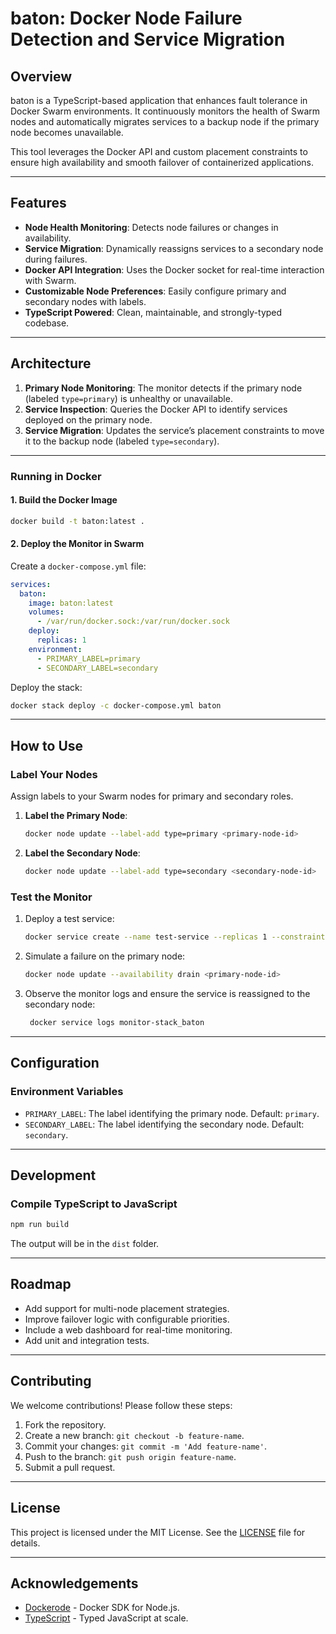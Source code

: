 # baton: Docker Node Failure Detection and Service Migration

## Overview
baton is a TypeScript-based application that enhances fault tolerance in Docker Swarm environments. It continuously monitors the health of Swarm nodes and automatically migrates services to a backup node if the primary node becomes unavailable.

This tool leverages the Docker API and custom placement constraints to ensure high availability and smooth failover of containerized applications.

---

## Features
- **Node Health Monitoring**: Detects node failures or changes in availability.
- **Service Migration**: Dynamically reassigns services to a secondary node during failures.
- **Docker API Integration**: Uses the Docker socket for real-time interaction with Swarm.
- **Customizable Node Preferences**: Easily configure primary and secondary nodes with labels.
- **TypeScript Powered**: Clean, maintainable, and strongly-typed codebase.

---

## Architecture
1. **Primary Node Monitoring**: The monitor detects if the primary node (labeled `type=primary`) is unhealthy or unavailable.
2. **Service Inspection**: Queries the Docker API to identify services deployed on the primary node.
3. **Service Migration**: Updates the service’s placement constraints to move it to the backup node (labeled `type=secondary`).

---

### Running in Docker

#### 1. Build the Docker Image
```bash
docker build -t baton:latest .
```

#### 2. Deploy the Monitor in Swarm
Create a `docker-compose.yml` file:
```yaml
services:
  baton:
    image: baton:latest
    volumes:
      - /var/run/docker.sock:/var/run/docker.sock
    deploy:
      replicas: 1
    environment:
      - PRIMARY_LABEL=primary
      - SECONDARY_LABEL=secondary
```
Deploy the stack:
```bash
docker stack deploy -c docker-compose.yml baton
```

---

## How to Use

### Label Your Nodes
Assign labels to your Swarm nodes for primary and secondary roles.

1. **Label the Primary Node**:
   ```bash
   docker node update --label-add type=primary <primary-node-id>
   ```
2. **Label the Secondary Node**:
   ```bash
   docker node update --label-add type=secondary <secondary-node-id>
   ```

### Test the Monitor
1. Deploy a test service:
   ```bash
   docker service create --name test-service --replicas 1 --constraint 'node.labels.type == primary' nginx
   ```
2. Simulate a failure on the primary node:
   ```bash
   docker node update --availability drain <primary-node-id>
   ```
3. Observe the monitor logs and ensure the service is reassigned to the secondary node:
   ```bash
    docker service logs monitor-stack_baton
   ```

---

## Configuration
### Environment Variables
- `PRIMARY_LABEL`: The label identifying the primary node. Default: `primary`.
- `SECONDARY_LABEL`: The label identifying the secondary node. Default: `secondary`.

---

## Development
### Compile TypeScript to JavaScript
```bash
npm run build
```
The output will be in the `dist` folder.

---

## Roadmap
- Add support for multi-node placement strategies.
- Improve failover logic with configurable priorities.
- Include a web dashboard for real-time monitoring.
- Add unit and integration tests.

---

## Contributing
We welcome contributions! Please follow these steps:
1. Fork the repository.
2. Create a new branch: `git checkout -b feature-name`.
3. Commit your changes: `git commit -m 'Add feature-name'`.
4. Push to the branch: `git push origin feature-name`.
5. Submit a pull request.

---

## License
This project is licensed under the MIT License. See the [LICENSE](LICENSE) file for details.

---

## Acknowledgements
- [Dockerode](https://github.com/apocas/dockerode) - Docker SDK for Node.js.
- [TypeScript](https://www.typescriptlang.org/) - Typed JavaScript at scale.

